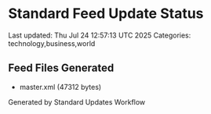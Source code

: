 # Standard Feed Update Status
Last updated: Thu Jul 24 12:57:13 UTC 2025
Categories: technology,business,world

## Feed Files Generated
- master.xml (47312 bytes)

Generated by Standard Updates Workflow
